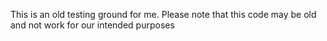 This is an old testing ground for me. Please note that this code may be old and not work for our intended purposes
